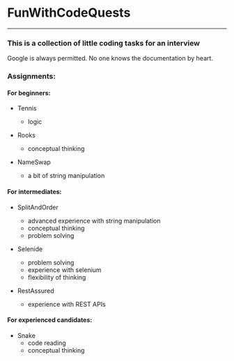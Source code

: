 # FunWithCodeQuests

---------
### This is a collection of little coding tasks for an interview

Google is always permitted. No one knows the documentation by heart.

### Assignments:

#### For beginners:
- Tennis
    - logic

- Rooks
    - conceptual thinking

- NameSwap
    - a bit of string manipulation

#### For intermediates:
- SplitAndOrder
    - advanced experience with string manipulation
    - conceptual thinking
    - problem solving

- Selenide
    - problem solving
    - experience with selenium
    - flexibility of thinking

- RestAssured
    - experience with REST APIs

#### For experienced candidates:
- Snake
    - code reading
    - conceptual thinking
